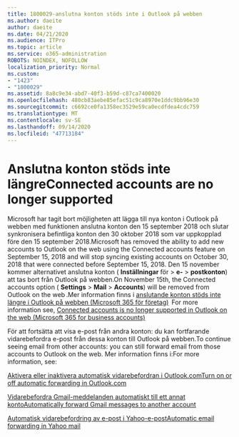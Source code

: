 ```yaml
---
title: 1800029-anslutna konton stöds inte i Outlook på webben
ms.author: daeite
author: daeite
ms.date: 04/21/2020
ms.audience: ITPro
ms.topic: article
ms.service: o365-administration
ROBOTS: NOINDEX, NOFOLLOW
localization_priority: Normal
ms.custom:
- "1423"
- "1800029"
ms.assetid: 8a8c9e34-abd7-40f3-b59d-c87ca7400020
ms.openlocfilehash: 480cb83aebe85efac51c9ca8970e1ddc9bb96e30
ms.sourcegitcommit: c6692ce0fa1358ec3529e59ca0ecdfdea4cdc759
ms.translationtype: MT
ms.contentlocale: sv-SE
ms.lasthandoff: 09/14/2020
ms.locfileid: "47713184"
---
```

# <a name="connected-accounts-are-no-longer-supported"></a><span data-ttu-id="fe522-102">Anslutna konton stöds inte längre</span><span class="sxs-lookup"><span data-stu-id="fe522-102">Connected accounts are no longer supported</span></span>

<span data-ttu-id="fe522-103">Microsoft har tagit bort möjligheten att lägga till nya konton i Outlook på webben med funktionen anslutna konton den 15 september 2018 och slutar synkronisera befintliga konton den 30 oktober 2018 som var uppkopplad före den 15 september 2018.</span><span class="sxs-lookup"><span data-stu-id="fe522-103">Microsoft has removed the ability to add new accounts to Outlook on the web using the Connected accounts feature on September 15, 2018 and will stop syncing existing accounts on October 30, 2018 that were connected before September 15, 2018.</span></span> <span data-ttu-id="fe522-104">Den 15 november kommer alternativet anslutna konton ( **Inställningar** för \> **e-** \> **postkonton**) att tas bort från Outlook på webben.</span><span class="sxs-lookup"><span data-stu-id="fe522-104">On November 15th, the Connected accounts option ( **Settings** \> **Mail** \> **Accounts**) will be removed from Outlook on the web .</span></span><span data-ttu-id="fe522-105">Mer information finns i [anslutande konton stöds inte längre i Outlook på webben (Microsoft 365 för företag)](https://support.office.com/article/Connected-accounts-is-no-longer-supported-in-Outlook-on-the-web-Office-365-for-business-accounts-5cc526bf-e928-4a99-8b9f-5e089df7d887)</span><span class="sxs-lookup"><span data-stu-id="fe522-105">  For more information see, [Connected accounts is no longer supported in Outlook on the web (Microsoft 365 for business accounts)](https://support.office.com/article/Connected-accounts-is-no-longer-supported-in-Outlook-on-the-web-Office-365-for-business-accounts-5cc526bf-e928-4a99-8b9f-5e089df7d887)</span></span>
  
<span data-ttu-id="fe522-106">För att fortsätta att visa e-post från andra konton: du kan fortfarande vidarebefordra e-post från dessa konton till Outlook på webben.</span><span class="sxs-lookup"><span data-stu-id="fe522-106">To continue seeing email from other accounts: you can still forward email from those accounts to Outlook on the web.</span></span> <span data-ttu-id="fe522-107">Mer information finns i:</span><span class="sxs-lookup"><span data-stu-id="fe522-107">For more information, see:</span></span>
  
[<span data-ttu-id="fe522-108">Aktivera eller inaktivera automatisk vidarebefordran i Outlook.com</span><span class="sxs-lookup"><span data-stu-id="fe522-108">Turn on or off automatic forwarding in Outlook.com</span></span>](https://go.microsoft.com/fwlink/?linkid=2038346)
  
[<span data-ttu-id="fe522-109">Vidarebefordra Gmail-meddelanden automatiskt till ett annat konto</span><span class="sxs-lookup"><span data-stu-id="fe522-109">Automatically forward Gmail messages to another account</span></span>](https://aka.ms/forward-gmail-messages)
  
[<span data-ttu-id="fe522-110">Automatisk vidarebefordring av e-post i Yahoo-e-post</span><span class="sxs-lookup"><span data-stu-id="fe522-110">Automatic email forwarding in Yahoo mail</span></span>](https://aka.ms/yahoo-email-forwarding)
  